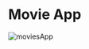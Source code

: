# Movie App
![moviesApp](https://user-images.githubusercontent.com/60329980/119894260-63ceaf80-bf0a-11eb-88dc-cc3b0c11980a.jpeg)

